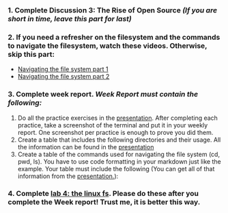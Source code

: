 ### 1. Complete Discussion 3: The Rise of Open Source ***(If you are short in time, leave this part for last)***
### 2. If you need a refresher on the filesystem and the commands to navigate the filesystem, watch these videos. Otherwise, skip this part:
   * [Navigating the file system part 1](https://youtu.be/RNopWAAoVbM)
   * [Navigating the file system part 2](https://youtu.be/RxVX64H5D_k)
### 3. Complete week report. *Week Report must contain the following:*
   1. Do all the practice exercises in the [presentation](https://bit.ly/3alPqPm). After completing each practice, take a screenshot of the terminal and put it in your weekly report. One screenshot per practice is enough to prove you did them.
   2. Create a table that includes the following directories and their usage. All the information can be found in the [presentation](https://bit.ly/3alPqPm)
   3. Create a table of the commands used for navigating the file system (cd, pwd, ls). You have to use code formatting in your markdown just like the example. Your table must include the following (You can get all of that information from the [presentation.](https://rapurl.live/9b5)):
### 4. Complete [lab 4: the linux fs](https://cis106.com/labs/lab4/). Please do these after you complete the Week report! Trust me, it is better this way.
   
